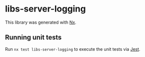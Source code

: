 # libs-server-logging

This library was generated with [Nx](https://nx.dev).

## Running unit tests

Run `nx test libs-server-logging` to execute the unit tests via [Jest](https://jestjs.io).
